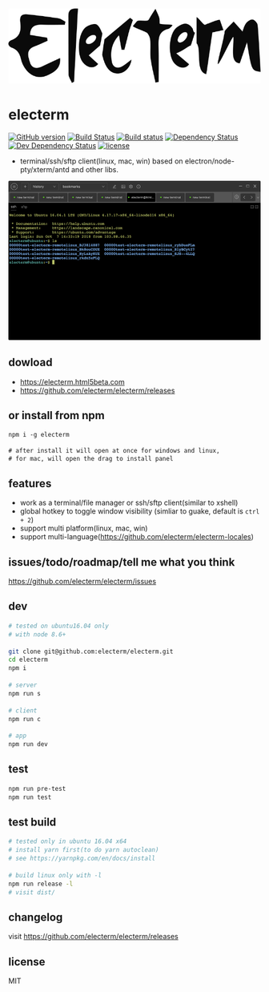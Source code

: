 <h1 align="center">
    <a href="http://electerm.html5beta.com">
        <img src="https://github.com/electerm/electerm-resource/raw/master/static/images/electerm.png", alt="" />
    </a>
</h1>

# electerm
[![GitHub version](https://img.shields.io/github/release/electerm/electerm/all.svg)](https://github.com/electerm/electerm/releases)
[![Build Status](https://travis-ci.org/electerm/electerm.svg?branch=release)](https://travis-ci.org/electerm/electerm)
[![Build status](https://ci.appveyor.com/api/projects/status/33ckbqln02utekxd/branch/release?svg=true)](https://ci.appveyor.com/project/zxdong262/electerm/branch/release)
<span class="badge-daviddm"><a href="https://david-dm.org/electerm/electerm" title="View the status of this project's dependencies on DavidDM"><img src="https://img.shields.io/david/electerm/electerm.svg" alt="Dependency Status" /></a></span>
<span class="badge-daviddmdev"><a href="https://david-dm.org/electerm/electerm#info=devDependencies" title="View the status of this project's development dependencies on DavidDM"><img src="https://img.shields.io/david/dev/electerm/electerm.svg" alt="Dev Dependency Status" /></a></span>
<span class="badge-githubstar">
[![license](https://img.shields.io/github/license/electerm/electerm.svg)](https://github.com/electerm/electerm/blob/master/LICENSE)


- terminal/ssh/sftp client(linux, mac, win) based on electron/node-pty/xterm/antd and other libs.

<div align="center">
  <img src="https://github.com/electerm/electerm-resource/raw/master/static/images/electerm.gif", alt="" />
</div>

## dowload
- https://electerm.html5beta.com
- https://github.com/electerm/electerm/releases

## or install from npm
```
npm i -g electerm

# after install it will open at once for windows and linux,
# for mac, will open the drag to install panel

```

## features
- work as a terminal/file manager or ssh/sftp client(similar to xshell)
- global hotkey to toggle window visibility (simliar to guake, default is `ctrl + 2`)
- support multi platform(linux, mac, win)
- support multi-language(https://github.com/electerm/electerm-locales)

## issues/todo/roadmap/tell me what you think
https://github.com/electerm/electerm/issues

## dev
```bash
# tested on ubuntu16.04 only
# with node 8.6+

git clone git@github.com:electerm/electerm.git
cd electerm
npm i

# server
npm run s

# client
npm run c

# app
npm run dev
```

## test
```bash
npm run pre-test
npm run test
```

## test build
```bash
# tested only in ubuntu 16.04 x64
# install yarn first(to do yarn autoclean)
# see https://yarnpkg.com/en/docs/install

# build linux only with -l
npm run release -l
# visit dist/
```

## changelog
visit https://github.com/electerm/electerm/releases

## license
MIT